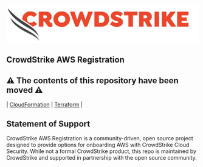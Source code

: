 ![](https://raw.githubusercontent.com/CrowdStrike/falconpy/main/docs/asset/cs-logo.png)

## CrowdStrike AWS Registration

## :warning: The contents of this repository have been moved :warning:

| [CloudFormation](https://github.com/CrowdStrike/cloud-aws-registration-cloudformation) 
| [Terraform](https://github.com/CrowdStrike/cloud-aws-registration-terraform) |


## Statement of Support

CrowdStrike AWS Registration is a community-driven, open source project designed to provide options for onboarding AWS with CrowdStrike Cloud Security. While not a formal CrowdStrike product, this repo is maintained by CrowdStrike and supported in partnership with the open source community.
